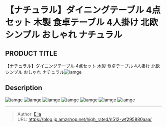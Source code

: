 # 【ナチュラル】ダイニングテーブル 4点セット 木製 食卓テーブル 4人掛け 北欧 シンプル おしゃれ ナチュラル


## PRODUCT TITLE 

【ナチュラル】ダイニングテーブル 4点セット 木製 食卓テーブル 4人掛け 北欧 シンプル おしゃれ ナチュラル![iamge](https://b2bfiles1.gigab2b.cn/image/wkseller/301/WF194994/20200824_b2fd3ab898cd0ee7657baf4b9c59cfdc.jpg)

## Description











![iamge](https://b2bfiles1.gigab2b.cn/image/wkseller/301/WF194994/20200824_0eefc510869af1cf0869e8bfca548b0e.jpg)
![iamge](https://b2bfiles1.gigab2b.cn/image/wkseller/301/20230224_6aed443f9422b41349d4135543a99776.jpg)
![iamge](https://b2bfiles1.gigab2b.cn/image/wkseller/301/20230224_6edb728428510adbd1afa8bdd4d72216.jpg)
![iamge](https://b2bfiles1.gigab2b.cn/image/wkseller/301/20230224_b0022b2b0f75c908cd3fe555ea8ca49c.jpg)
![iamge](https://b2bfiles1.gigab2b.cn/image/wkseller/301/20230224_8f5c378d0609965643249eb85d88f38b.jpg)
![iamge](https://b2bfiles1.gigab2b.cn/image/wkseller/301/20230224_d98fae99a24321c57c3099ede153f988.jpg)
![iamge](https://b2bfiles1.gigab2b.cn/image/wkseller/301/20230224_99b6983727f6f560786a99fe1e6b0512.jpg)


---

> Author: [Ella](https://blog.jp.amzshop.net/)  
> URL: https://blog.jp.amzshop.net/high_rated/n512-wf295880aaa/  

